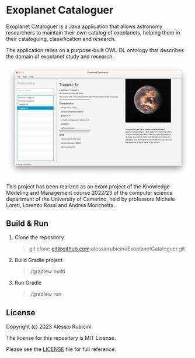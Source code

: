 # Exoplanet Cataloguer

Exoplanet Cataloguer is a Java application that allows astronomy researchers to maintain their own catalog of exoplanets, helping them in their cataloguing, classification and research.

The application relies on a purpose-built OWL-DL ontology that describes the domain of exoplanet study and research.

![Application UI](.github/application.png)

This project has been realized as an exam project of the Knowledge Modeling and Management course 2022/23 of the computer science department of the University of Camerino, held by professors Michele Loreti, Lorenzo Rossi and Andrea Morichetta.

## Build & Run

1. Clone the repository
    > git clone git@github.com:alessiorubicini/ExoplanetCataloguer.git

2. Build Gradle project
    > ./gradlew build

3. Run Gradle
    > ./gradlew run

## License
Copyright (c) 2023 Alessio Rubicini

The license for this repository is MIT License.

Please see the [LICENSE](LICENSE) file for full reference.